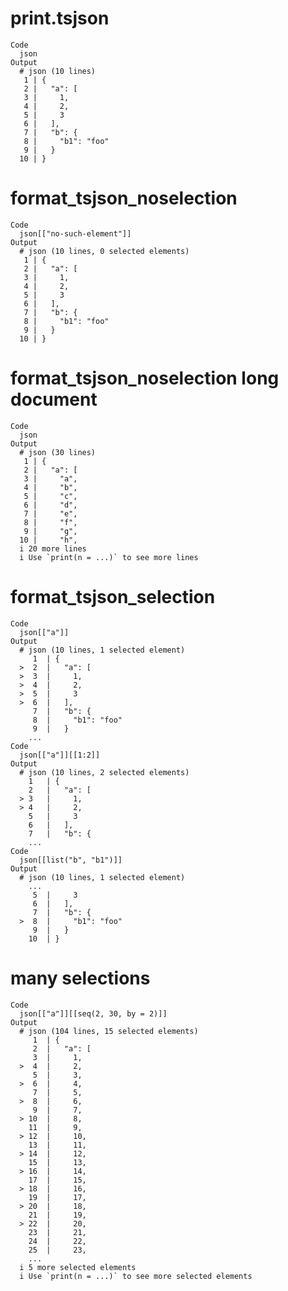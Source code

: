 # print.tsjson

    Code
      json
    Output
      # json (10 lines)
       1 | {
       2 |   "a": [
       3 |     1,
       4 |     2,
       5 |     3
       6 |   ],
       7 |   "b": {
       8 |     "b1": "foo"
       9 |   }
      10 | }

# format_tsjson_noselection

    Code
      json[["no-such-element"]]
    Output
      # json (10 lines, 0 selected elements)
       1 | {
       2 |   "a": [
       3 |     1,
       4 |     2,
       5 |     3
       6 |   ],
       7 |   "b": {
       8 |     "b1": "foo"
       9 |   }
      10 | }

# format_tsjson_noselection long document

    Code
      json
    Output
      # json (30 lines)
       1 | {
       2 |   "a": [
       3 |     "a",
       4 |     "b",
       5 |     "c",
       6 |     "d",
       7 |     "e",
       8 |     "f",
       9 |     "g",
      10 |     "h",
      i 20 more lines
      i Use `print(n = ...)` to see more lines

# format_tsjson_selection

    Code
      json[["a"]]
    Output
      # json (10 lines, 1 selected element)
         1  | {
      >  2  |   "a": [
      >  3  |     1,
      >  4  |     2,
      >  5  |     3
      >  6  |   ],
         7  |   "b": {
         8  |     "b1": "foo"
         9  |   }
        ...   
    Code
      json[["a"]][[1:2]]
    Output
      # json (10 lines, 2 selected elements)
        1   | {
        2   |   "a": [
      > 3   |     1,
      > 4   |     2,
        5   |     3
        6   |   ],
        7   |   "b": {
        ...   
    Code
      json[[list("b", "b1")]]
    Output
      # json (10 lines, 1 selected element)
        ...   
         5  |     3
         6  |   ],
         7  |   "b": {
      >  8  |     "b1": "foo"
         9  |   }
        10  | }

# many selections

    Code
      json[["a"]][[seq(2, 30, by = 2)]]
    Output
      # json (104 lines, 15 selected elements)
         1  | {
         2  |   "a": [
         3  |     1,
      >  4  |     2,
         5  |     3,
      >  6  |     4,
         7  |     5,
      >  8  |     6,
         9  |     7,
      > 10  |     8,
        11  |     9,
      > 12  |     10,
        13  |     11,
      > 14  |     12,
        15  |     13,
      > 16  |     14,
        17  |     15,
      > 18  |     16,
        19  |     17,
      > 20  |     18,
        21  |     19,
      > 22  |     20,
        23  |     21,
        24  |     22,
        25  |     23,
        ...   
      i 5 more selected elements
      i Use `print(n = ...)` to see more selected elements

